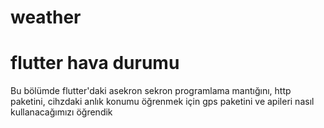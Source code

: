 # weather
# flutter hava durumu

Bu bölümde flutter'daki asekron sekron programlama mantığını, http paketini, cihzdaki anlık konumu öğrenmek için gps paketini ve apileri nasıl kullanacağımızı öğrendik


